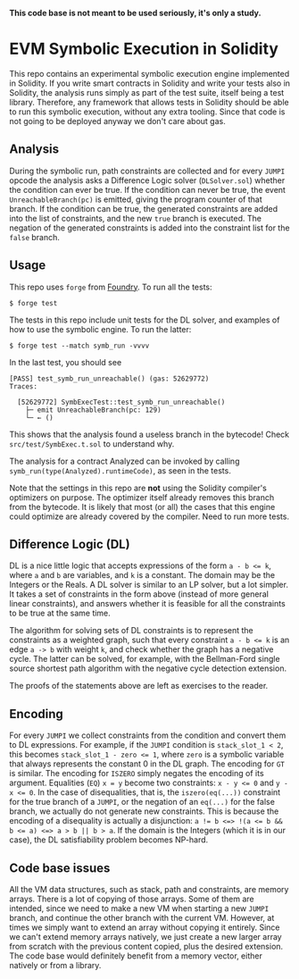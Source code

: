 **This code base is not meant to be used seriously, it's only a study.**

EVM Symbolic Execution in Solidity
==================================

This repo contains an experimental symbolic execution engine implemented in
Solidity.
If you write smart contracts in Solidity and write your tests also in Solidity,
the analysis runs simply as part of the test suite, itself being a test
library.
Therefore, any framework that allows tests in Solidity should be able to run
this symbolic execution, without any extra tooling.
Since that code is not going to be deployed anyway we don't care about gas.

Analysis
--------

During the symbolic run, path constraints are collected and for every `JUMPI`
opcode the analysis asks a Difference Logic solver (`DLSolver.sol`) whether the
condition can ever be true.
If the condition can never be true, the event `UnreachableBranch(pc)` is
emitted, giving the program counter of that branch.
If the condition can be true, the generated constraints are added into the list
of constraints, and the new `true` branch is executed.
The negation of the generated constraints is added into the constraint list for
the `false` branch.

Usage
-----

This repo uses `forge` from [Foundry](https://github.com/gakonst/foundry/).
To run all the tests:

```
$ forge test
```

The tests in this repo include unit tests for the DL solver, and examples of
how to use the symbolic engine.
To run the latter:

```
$ forge test --match symb_run -vvvv
```

In the last test, you should see

```
[PASS] test_symb_run_unreachable() (gas: 52629772)
Traces:

  [52629772] SymbExecTest::test_symb_run_unreachable()
    ├─ emit UnreachableBranch(pc: 129)
    └─ ← ()
```

This shows that the analysis found a useless branch in the bytecode!
Check `src/test/SymbExec.t.sol` to understand why.

The analysis for a contract Analyzed can be invoked by calling
`symb_run(type(Analyzed).runtimeCode)`, as seen in the tests.

Note that the settings in this repo are **not** using the Solidity compiler's
optimizers on purpose.
The optimizer itself already removes this branch from the bytecode.
It is likely that most (or all) the cases that this engine could optimize are
already covered by the compiler.
Need to run more tests.

Difference Logic (DL)
---------------------

DL is a nice little logic that accepts expressions of the form `a - b <= k`,
where `a` and `b` are variables, and `k` is a constant.
The domain may be the Integers or the Reals.
A DL solver is similar to an LP solver, but a lot simpler.
It takes a set of constraints in the form above (instead of more general linear
constraints), and answers whether it is feasible for all the constraints to be
true at the same time.

The algorithm for solving sets of DL constraints is to represent the
constraints as a weighted graph, such that every constraint `a - b <= k` is an
edge `a -> b` with weight `k`, and check whether the graph has a negative
cycle.
The latter can be solved, for example, with the Bellman-Ford single source
shortest path algorithm with the negative cycle detection extension.

The proofs of the statements above are left as exercises to the reader.

Encoding
--------

For every `JUMPI` we collect constraints from the condition and convert them to
DL expressions.
For example, if the `JUMPI` condition is `stack_slot_1 < 2`, this becomes
`stack_slot_1 - zero <= 1`, where `zero` is a symbolic variable that always
represents the constant 0 in the DL graph.
The encoding for `GT` is similar.
The encoding for `ISZERO` simply negates the encoding of its argument.
Equalities (`EQ`) `x = y` become two constraints: `x - y <= 0` and `y - x <=
0`.
In the case of disequalities, that is, the `iszero(eq(...))` constraint for the
true branch of a `JUMPI`, or the negation of an `eq(...)` for the false branch,
we actually do not generate new constraints.
This is because the encoding of a disequality is actually a disjunction: `a !=
b <=> !(a <= b && b <= a) <=> a > b || b > a`.
If the domain is the Integers (which it is in our case), the DL satisfiability
problem becomes NP-hard.

Code base issues
----------------

All the VM data structures, such as stack, path and constraints, are memory arrays.
There is a lot of copying of those arrays.
Some of them are intended, since we need to make a new VM when starting a new
`JUMPI` branch, and continue the other branch with the current VM.
However, at times we simply want to extend an array without copying it
entirely.
Since we can't extend memory arrays natively, we just create a new larger array
from scratch with the previous content copied, plus the desired extension.
The code base would definitely benefit from a memory vector, either natively
or from a library.
